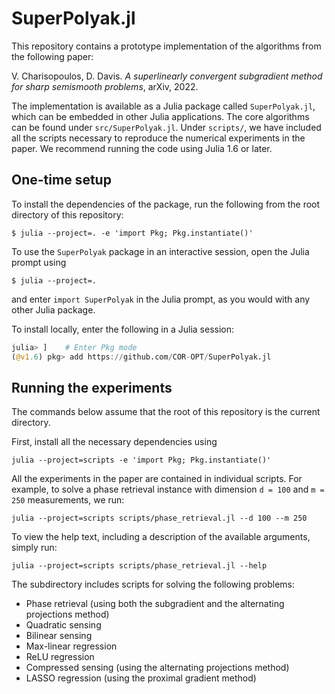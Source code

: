 # SuperPolyak.jl

This repository contains a prototype implementation of the algorithms from the following paper:

V. Charisopoulos, D. Davis. *A superlinearly convergent subgradient method for sharp semismooth problems*, arXiv, 2022.

The implementation is available as a Julia package called `SuperPolyak.jl`, which can be embedded
in other Julia applications. The core algorithms can be found under `src/SuperPolyak.jl`.
Under `scripts/`, we have included all the scripts necessary to reproduce the numerical experiments in the
paper. We recommend running the code using Julia 1.6 or later.

## One-time setup

To install the dependencies of the package, run the following from the root directory
of this repository:

```shell
$ julia --project=. -e 'import Pkg; Pkg.instantiate()'
```

To use the `SuperPolyak` package in an interactive session, open the Julia prompt using

```shell
$ julia --project=.
```

and enter `import SuperPolyak` in the Julia prompt, as you would with any other Julia package.

To install locally, enter the following in a Julia session:

```julia
julia> ]    # Enter Pkg mode
(@v1.6) pkg> add https://github.com/COR-OPT/SuperPolyak.jl
```

## Running the experiments

The commands below assume that the root of this repository is the current directory.

First, install all the necessary dependencies using

```shell
julia --project=scripts -e 'import Pkg; Pkg.instantiate()'
```

All the experiments in the paper are contained in individual scripts.
For example, to solve a phase retrieval instance with dimension `d = 100` and `m = 250`
measurements, we run:

```shell
julia --project=scripts scripts/phase_retrieval.jl --d 100 --m 250
```

To view the help text, including a description of the available arguments, simply run:

```shell
julia --project=scripts scripts/phase_retrieval.jl --help
```

The subdirectory includes scripts for solving the following problems:

* Phase retrieval (using both the subgradient and the alternating projections method)
* Quadratic sensing
* Bilinear sensing
* Max-linear regression
* ReLU regression
* Compressed sensing (using the alternating projections method)
* LASSO regression (using the proximal gradient method)

